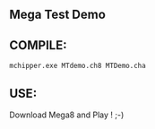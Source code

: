 Mega Test Demo
--------------

COMPILE:
-------

```
mchipper.exe MTdemo.ch8 MTDemo.cha
```

USE:
---

Download Mega8 and Play ! ;-)

